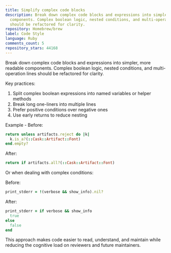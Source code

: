 ```yaml
---
title: Simplify complex code blocks
description: Break down complex code blocks and expressions into simpler, more readable
  components. Complex boolean logic, nested conditions, and multi-operation lines
  should be refactored for clarity.
repository: Homebrew/brew
label: Code Style
language: Ruby
comments_count: 5
repository_stars: 44168
---
```


Break down complex code blocks and expressions into simpler, more readable components. Complex boolean logic, nested conditions, and multi-operation lines should be refactored for clarity.

Key practices:
1. Split complex boolean expressions into named variables or helper methods
2. Break long one-liners into multiple lines
3. Prefer positive conditions over negative ones
4. Use early returns to reduce nesting

Example - Before:
```ruby
return unless artifacts.reject do |k|
  k.is_a?(::Cask::Artifact::Font)
end.empty?
```

After:
```ruby
return if artifacts.all?(::Cask::Artifact::Font)
```

Or when dealing with complex conditions:

Before:
```ruby
print_stderr = !(verbose && show_info).nil?
```

After:
```ruby
print_stderr = if verbose && show_info
  true
else
  false
end
```

This approach makes code easier to read, understand, and maintain while reducing the cognitive load on reviewers and future maintainers.